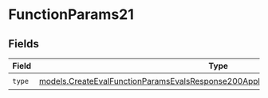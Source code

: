# FunctionParams21


## Fields

| Field                                                                                                                                                                        | Type                                                                                                                                                                         | Required                                                                                                                                                                     | Description                                                                                                                                                                  |
| ---------------------------------------------------------------------------------------------------------------------------------------------------------------------------- | ---------------------------------------------------------------------------------------------------------------------------------------------------------------------------- | ---------------------------------------------------------------------------------------------------------------------------------------------------------------------------- | ---------------------------------------------------------------------------------------------------------------------------------------------------------------------------- |
| `type`                                                                                                                                                                       | [models.CreateEvalFunctionParamsEvalsResponse200ApplicationJSONResponseBody521Type](../models/createevalfunctionparamsevalsresponse200applicationjsonresponsebody521type.md) | :heavy_check_mark:                                                                                                                                                           | N/A                                                                                                                                                                          |